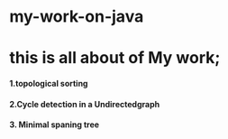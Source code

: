 # my-work-on-java
<h1>this is all about of My work;</h1>
<h4>1.topological sorting</h4>
<h4>2.Cycle detection in a Undirectedgraph</h4>
<h4>3. Minimal spaning tree</h4>

